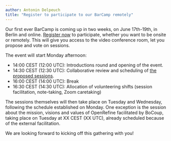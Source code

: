 ```yaml
---
author: Antonin Delpeuch
title: "Register to participate to our BarCamp remotely"
---
```


Our first ever BarCamp is coming up in two weeks, on June 17th-19th, in Berlin and online.
[Register now](https://barcamps.eu/openrefine-2024-barcamp/) to participate, whether you want to be onsite or remotely.
This will give you access to the video conference room, let you propose and vote on sessions.

The event will start Monday afternoon:
* 14:00 CEST (12:00 UTC): Introductions round and opening of the event.
* 14:30 CEST (12:30 UTC): Collaborative review and scheduling of [the proposed sessions](https://barcamps.eu/openrefine-2024-barcamp/sessions).
* 16:00 CEST (14:00 UTC): Break
* 16:30 CEST (14:30 UTC): Allocation of volunteering shifts (session facilitation, note-taking, Zoom caretaking)

The sessions themselves will then take place on Tuesday and Wednesday, following the schedule established on Monday.
One exception is the session about the mission, visions and values of OpenRefine facilitated by BoCoup, taking place on Tuesday at XX CEST (XX UTC), already scheduled because of the external facilitation.

We are looking forward to kicking off this gathering with you!
